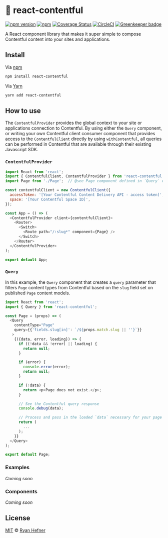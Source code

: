 # 📰 react-contentful

[![npm version](https://badge.fury.io/js/react-contentful.svg)](https://badge.fury.io/js/react-contentful)
[![npm](https://img.shields.io/npm/l/express.svg)](LICENSE)
[![Coverage Status](https://coveralls.io/repos/github/ryanhefner/react-contentful/badge.svg?branch=master)](https://coveralls.io/github/ryanhefner/react-contentful?branch=master)
[![CircleCI](https://circleci.com/gh/ryanhefner/react-contentful.svg?style=shield)](https://circleci.com/gh/ryanhefner/react-contentful)
[![Greenkeeper badge](https://badges.greenkeeper.io/ryanhefner/react-contentful.svg)](https://greenkeeper.io/)

A React component library that makes it super simple to compose Contentful
content into your sites and applications.

## Install

Via [npm](https://npmjs.com/package/react-contentful)

```sh
npm install react-contentful
```

Via [Yarn](http://yarn.fyi/react-contentful)

```sh
yarn add react-contentful
```

## How to use

The `ContentfulProvider` provides the global context to your site or applications
connection to Contentful. By using either the `Query` component, or writing
your own Contentful client consumer component that provides access to the
`ContentfulClient` directly by using `withContentful`, all queries can be performed
in Contentful that are available through their existing Javascript SDK.

### `ContentfulProvider`

```js
import React from 'react';
import { ContentfulClient, ContentfulProvider } from 'react-contentful';
import Page from './Page';  // @see Page component defined in `Query` example below

const contentfulClient = new ContentfulClient({
  accessToken: '[Your Contentful Content Delivery API - access token]',
  space: '[Your Contentful Space ID]',
});

const App = () => (
  <ContentfulProvider client={contentfulClient}>
    <Router>
      <Switch>
        <Route path="/:slug*" component={Page} />
      </Switch>
    </Router>
  </ContentfulProvider>
);

export default App;
```

### `Query`

In this example, the `Query` component that creates a `query` parameter that
filters `Page` content types from Contentful based on the `slug` field set on
published `Page` content models.

```js
import React from 'react';
import { Query } from 'react-contentful';

const Page = (props) => (
  <Query
    contentType="Page"
    query={{'fields.slug[in]': `/${props.match.slug || ''}`}}
   >
    {({data, error, loading}) => {
      if ((!data && !error) || loading) {
        return null;
      }

      if (error) {
        console.error(error);
        return null;
      }

      if (!data) {
        return <p>Page does not exist.</p>;
      }

      // See the Contentful query response
      console.debug(data);

      // Process and pass in the loaded `data` necessary for your page or child components.
      return (
        ...
      );
    }}
  </Query>
);

export default Page;
```

### Examples

_Coming soon_

### Components

_Coming soon_

## License

[MIT](LICENSE) © [Ryan Hefner](https://www.ryanhefner.com)
